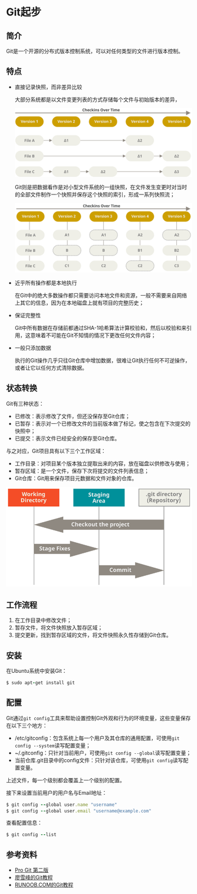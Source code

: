 # Git起步

## 简介

Git是一个开源的分布式版本控制系统，可以对任何类型的文件进行版本控制。

## 特点

- 直接记录快照，而非差异比较

  大部分系统都是以文件变更列表的方式存储每个文件与初始版本的差异，

  ![](./images/Getting_Started/deltas.svg)

  Git则是把数据看作是对小型文件系统的一组快照，在文件发生变更时对当时的全部文件制作一个快照并保存这个快照的索引，形成一系列快照流；

  ![](./images/Getting_Started/snapshots.svg)

- 近乎所有操作都是本地执行

  在Git中的绝大多数操作都只需要访问本地文件和资源，一般不需要来自网络上其它的信息，因为在本地磁盘上就有项目的完整历史；

- 保证完整性

  Git中所有数据在存储前都通过SHA-1哈希算法计算校验和，然后以校验和来引用，这意味着不可能在Git不知情的情况下更改任何文件内容；

- 一般只添加数据

  执行的Git操作几乎只往Git仓库中增加数据，很难让Git执行任何不可逆操作，或者让它以任何方式清除数据。

## 状态转换

Git有三种状态：

- 已修改：表示修改了文件，但还没保存至Git仓库；
- 已暂存：表示对一个已修改文件的当前版本做了标记，使之包含在下次提交的快照中；
- 已提交：表示文件已经安全的保存至Git仓库。

与之对应，Git项目具有以下三个工作区域：

- 工作目录：对项目某个版本独立提取出来的内容，放在磁盘以供修改与使用；
- 暂存区域：是一个文件，保存下次将提交的文件列表信息；
- Git仓库：Git用来保存项目元数据和文件对象的仓库。

![](./images/Getting_Started/areas.svg)

## 工作流程

1. 在工作目录中修改文件；
2. 暂存文件，将文件快照放入暂存区域；
3. 提交更新，找到暂存区域的文件，将文件快照永久性存储到Git仓库。

## 安装

在Ubuntu系统中安装Git：

```ruby
$ sudo apt-get install git
```

## 配置

Git通过`git config`工具来帮助设置控制Git外观和行为的环境变量，这些变量保存在以下三个地方：

- /etc/gitconfig：包含系统上每一个用户及其仓库的通用配置，可使用`git config --system`读写配置变量；
- ~/.gitconfig：只针对当前用户，可使用`git config --global`读写配置变量；
- 当前仓库.git目录中的config文件：只针对该仓库，可使用`git config`读写配置变量。

上述文件，每一个级别都会覆盖上一个级别的配置。

接下来设置当前用户的用户名与Email地址：

```ruby
$ git config --global user.name "username"
$ git config --global user.email "username@example.com"
```

查看配置信息：

```ruby
$ git config --list
```

## 参考资料

- [Pro Git 第二版](https://git-scm.com/book/zh/v2)
- [廖雪峰的Git教程](https://www.liaoxuefeng.com/wiki/896043488029600)
- [RUNOOB.COM的Git教程](https://www.runoob.com/git/git-tutorial.html)

